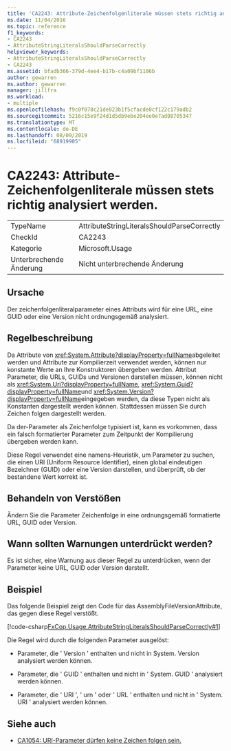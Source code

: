 ```yaml
---
title: 'CA2243: Attribute-Zeichenfolgenliterale müssen stets richtig analysiert werden.'
ms.date: 11/04/2016
ms.topic: reference
f1_keywords:
- CA2243
- AttributeStringLiteralsShouldParseCorrectly
helpviewer_keywords:
- AttributeStringLiteralsShouldParseCorrectly
- CA2243
ms.assetid: bfadb366-379d-4ee4-b17b-c4a09bf1106b
author: gewarren
ms.author: gewarren
manager: jillfra
ms.workload:
- multiple
ms.openlocfilehash: f9c0f078c21de023b1f5cfacde0cf122c179adb2
ms.sourcegitcommit: 5216c15e9f24d1d5db9ebe204ee0e7ad08705347
ms.translationtype: MT
ms.contentlocale: de-DE
ms.lasthandoff: 08/09/2019
ms.locfileid: "68919905"
---
```

# <a name="ca2243-attribute-string-literals-should-parse-correctly"></a>CA2243: Attribute-Zeichenfolgenliterale müssen stets richtig analysiert werden.

|||
|-|-|
|TypeName|AttributeStringLiteralsShouldParseCorrectly|
|CheckId|CA2243|
|Kategorie|Microsoft.Usage|
|Unterbrechende Änderung|Nicht unterbrechende Änderung|

## <a name="cause"></a>Ursache
Der zeichenfolgenliteralparameter eines Attributs wird für eine URL, eine GUID oder eine Version nicht ordnungsgemäß analysiert.

## <a name="rule-description"></a>Regelbeschreibung
Da Attribute von <xref:System.Attribute?displayProperty=fullName>abgeleitet werden und Attribute zur Kompilierzeit verwendet werden, können nur konstante Werte an Ihre Konstruktoren übergeben werden. Attribut Parameter, die URLs, GUIDs und Versionen darstellen müssen, können nicht als <xref:System.Uri?displayProperty=fullName>, <xref:System.Guid?displayProperty=fullName>und <xref:System.Version?displayProperty=fullName>eingegeben werden, da diese Typen nicht als Konstanten dargestellt werden können. Stattdessen müssen Sie durch Zeichen folgen dargestellt werden.

Da der-Parameter als Zeichenfolge typisiert ist, kann es vorkommen, dass ein falsch formatierter Parameter zum Zeitpunkt der Kompilierung übergeben werden kann.

Diese Regel verwendet eine namens-Heuristik, um Parameter zu suchen, die einen URI (Uniform Resource Identifier), einen global eindeutigen Bezeichner (GUID) oder eine Version darstellen, und überprüft, ob der bestandene Wert korrekt ist.

## <a name="how-to-fix-violations"></a>Behandeln von Verstößen
Ändern Sie die Parameter Zeichenfolge in eine ordnungsgemäß formatierte URL, GUID oder Version.

## <a name="when-to-suppress-warnings"></a>Wann sollten Warnungen unterdrückt werden?
Es ist sicher, eine Warnung aus dieser Regel zu unterdrücken, wenn der Parameter keine URL, GUID oder Version darstellt.

## <a name="example"></a>Beispiel
Das folgende Beispiel zeigt den Code für das AssemblyFileVersionAttribute, das gegen diese Regel verstößt.

[!code-csharp[FxCop.Usage.AttributeStringLiteralsShouldParseCorrectly#1](../code-quality/codesnippet/CSharp/ca2243-attribute-string-literals-should-parse-correctly_1.cs)]

Die Regel wird durch die folgenden Parameter ausgelöst:

- Parameter, die ' Version ' enthalten und nicht in System. Version analysiert werden können.

- Parameter, die ' GUID ' enthalten und nicht in ' System. GUID ' analysiert werden können.

- Parameter, die ' URI ', ' urn ' oder ' URL ' enthalten und nicht in ' System. URI ' analysiert werden können.

## <a name="see-also"></a>Siehe auch

- [CA1054: URI-Parameter dürfen keine Zeichen folgen sein.](../code-quality/ca1054-uri-parameters-should-not-be-strings.md)